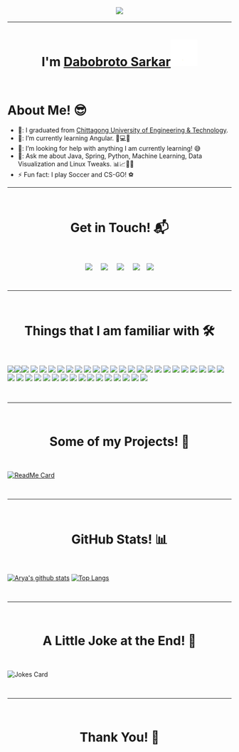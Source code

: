 <p align="center">
  <img src="https://miro.medium.com/max/2048/1*OohqW5DGh9CQS4hLY5FXzA.png" height="230"/>
</p>
<hr>
<h1 align="center">I'm <a href="https://github.com/dstushar7">Dabobroto Sarkar</a><img src="https://github.com/Kathryn-Jie/Kathryn-Jie/blob/main/wave.gif" width="60px"/></h1>
<Br>
<h1>About Me! 😎</h1>

- 🏫: I graduated from <a href="https://www.cuet.ac.bd/">Chittagong University of Engineering & Technology</a>.
- 🌱: I’m currently learning Angular. 🧠💻🤖
- 🤔: I’m looking for help with anything I am currently learning! 😅
- 💬: Ask me about Java, Spring, Python, Machine Learning, Data Visualization and Linux Tweaks. 📊📈🤖🧠
- ⚡  Fun fact: I play Soccer and CS-GO! ⚽
  
<hr>
<Br>
<h1 align="center">Get in Touch! 📬</h1>
<Br>
<div align="center">


<a href="https://discord.com/users/555104946178228276" target="blank"><img align="center" src="https://img.shields.io/badge/Discord-7289DA?style=for-the-badge&logo=discord&logoColor=white" /></a> &nbsp;&nbsp;&nbsp;
<a href="https://www.linkedin.com/in/dabobroto-sarkar" target="blank"><img align="center" src="https://img.shields.io/badge/LinkedIN-0077B5?style=for-the-badge&logo=linkedin&logoColor=white" /></a> &nbsp;&nbsp;&nbsp;  <a href="mailto:ds.tushar7@hotmail.com" target="blank"><img align="center" src="https://img.shields.io/badge/Outlook-0078D4?style=for-the-badge&logo=microsoft-outlook&logoColor=white" /></a>    &nbsp;&nbsp;&nbsp;       <a href="https://www.github.com/dstushar7" target="blank"><img align="center" src="https://img.shields.io/badge/Github-100000?style=for-the-badge&logo=github&logoColor=white" /></a> &nbsp;&nbsp;&nbsp;<a href="https://telegram.me/AceTheFlame" target="blank"><img align="center" src="https://img.shields.io/badge/Telegram-2CA5E0?style=for-the-badge&logo=telegram&logoColor=white" /></a>
</div>
  

  
  
<Br>
<hr>
<Br>
<h1 align="center">Things that I am familiar with 🛠️</h1>
<Br>
 
<img src="https://img.shields.io/badge/Shell_Script-121011?style=for-the-badge&logo=gnu-bash&logoColor=white" height="22px"/><img src="https://img.shields.io/badge/Python-3776AB?style=for-the-badge&logo=python&logoColor=white" height="22px"/><img src="https://img.shields.io/badge/HTML-239120?style=for-the-badge&logo=html5&logoColor=white" height="22px"/>
<img src="https://img.shields.io/badge/HTML5-E34F26?style=for-the-badge&logo=html5&logoColor=white" height="22px"/>
<img src="https://img.shields.io/badge/CSS-239120?&style=for-the-badge&logo=css3&logoColor=white" height="22px"/>
<img src="https://img.shields.io/badge/CSS3-1572B6?style=for-the-badge&logo=css3&logoColor=white" height="22px"/>
<img src="https://img.shields.io/badge/Java-ED8B00?style=for-the-badge&logo=java&logoColor=white" height="22px"/>
<img src="https://img.shields.io/badge/MySQL-00000F?style=for-the-badge&logo=mysql&logoColor=white" height="22px"/>
<img src="https://img.shields.io/badge/Jupyter Notebook-F37626.svg?&style=for-the-badge&logo=Jupyter&logoColor=white" height="22px"/>
<img src="https://img.shields.io/badge/Markdown-000000?style=for-the-badge&logo=markdown&logoColor=white" height="22px"/>
<img src="https://img.shields.io/badge/Bootstrap-563D7C?style=for-the-badge&logo=bootstrap&logoColor=white" height="22px"/>
<img src="https://img.shields.io/badge/Django-092E20?style=for-the-badge&logo=django&logoColor=green" height="22px"/>
<img src="https://img.shields.io/badge/Flask-000000?style=for-the-badge&logo=flask&logoColor=white" height="22px"/>
<img src="https://img.shields.io/badge/Heroku-430098?style=for-the-badge&logo=heroku&logoColor=white" height="22px"/>
<img src="https://img.shields.io/badge/conda-342B029.svg?&style=for-the-badge&logo=anaconda&logoColor=white" height="22px"/>
<img src="https://img.shields.io/badge/Git-F05032?style=for-the-badge&logo=git&logoColor=white" height="22px"/>
<img src="https://img.shields.io/badge/Xampp-F37623?style=for-the-badge&logo=xampp&logoColor=white" height="22px"/>
<img src="https://img.shields.io/badge/Android-3DDC84?style=for-the-badge&logo=android&logoColor=white" height="22px"/>
<img src="https://img.shields.io/badge/Linux-FCC624?style=for-the-badge&logo=linux&logoColor=black" height="22px"/>
<img src="https://img.shields.io/badge/Kali_Linux-557C94?style=for-the-badge&logo=kali-linux&logoColor=white" height="22px"/>
<img src="https://img.shields.io/badge/Ubuntu-E95420?style=for-the-badge&logo=ubuntu&logoColor=white" height="22px"/>
<img src="https://img.shields.io/badge/manjaro-35BF5C?style=for-the-badge&logo=manjaro&logoColor=white" height="22px"/>
<img src="https://img.shields.io/badge/Arch_Linux-1793D1?style=for-the-badge&logo=arch-linux&logoColor=white" height="22px"/>
<img src="https://img.shields.io/badge/Visual_Studio_Code-0078D4?style=for-the-badge&logo=visual%20studio%20code&logoColor=white" height="22px"/>
<img src="https://img.shields.io/badge/sublime_text-%23575757.svg?&style=for-the-badge&logo=sublime-text&logoColor=important" height="22px"/>
<img src="https://img.shields.io/badge/pycharm-143?style=for-the-badge&logo=pycharm&logoColor=black&color=black&labelColor=green" height="22px"/>
<img src="https://img.shields.io/badge/IntelliJIDEA-000000.svg?style=for-the-badge&logo=intellij-idea&logoColor=white" height="22px"/>
<img src="https://img.shields.io/badge/Spyder-838485?style=for-the-badge&logo=spyder%20ide&logoColor=maroon" height="22px"/>
<img src="https://img.shields.io/badge/Android_Studio-3DDC84?style=for-the-badge&logo=android-studio&logoColor=white" height="22px"/>
<img src="https://img.shields.io/badge/Microsoft_PowerPoint-B7472A?style=for-the-badge&logo=microsoft-powerpoint&logoColor=white" height="22px"/>
<img src="https://img.shields.io/badge/Microsoft_Office-D83B01?style=for-the-badge&logo=microsoft-office&logoColor=white" height="22px"/>
<img src="https://img.shields.io/badge/Microsoft_Word-2B579A?style=for-the-badge&logo=microsoft-word&logoColor=white" height="22px"/>
<img src="https://aleen42.github.io/badges/src/premiere.svg" height="22px"/>
<img src="https://aleen42.github.io/badges/src/after_effects.svg" height="22px"/>
<img src="https://aleen42.github.io/badges/src/dreamweaver.svg" height="22px"/>
<img src="https://aleen42.github.io/badges/src/illustrator.svg" height="22px"/>
<img src="https://aleen42.github.io/badges/src/photoshop.svg" height="22px"/>
<img src="https://img.shields.io/badge/Adobe%20Lightroom-31A8FF?style=for-the-badge&logo=Adobe%20Lightroom&logoColor=white" height="22px"/>
<img src="https://img.shields.io/badge/Steam-000000?style=for-the-badge&logo=steam&logoColor=white" height="22px"/>
<img src="https://img.shields.io/badge/Counter_Strike-990010?style=for-the-badge&logo=counter-strike&logoColor=white" height="22px"/>
<img src="https://img.shields.io/badge/-Arduino-00979D?style=for-the-badge&logo=Arduino&logoColor=white" height="22px"/>



  

<Br>
<hr>
<Br>
<h1 align="center">Some of my Projects! 🎨</h1>
<Br>
  
[![ReadMe Card](https://github-readme-stats.vercel.app/api/pin/?username=dstushar7&repo=Soccer-ML-Prediction)](https://github.com/dstushar7/Soccer-ML-Prediction)

<!-- <Br>
<hr>
<Br>
<h1 align="center">Certifications! 🏆</h1>
<Br>
  

|[![](https://img.shields.io/badge/Introduction%20to%20Python-red?style=for-the-badge)](https://raw.githubusercontent.com/Aryagm/Aryagm/main/Certificates/Introduction%20to%20Python-1.jpg)|[![](https://img.shields.io/badge/Intermediate%20Python-blue?style=for-the-badge)](https://raw.githubusercontent.com/Aryagm/Aryagm/main/Certificates/Intermediate%20Python-1.jpg)|[![](https://img.shields.io/badge/Machine%20Learning%20for%20Everyone-green?style=for-the-badge)](https://raw.githubusercontent.com/Aryagm/Aryagm/main/Certificates/Machine%20Learning%20for%20Everyone-1.jpg)|[![](https://img.shields.io/badge/Data%20Science%20Toolbox%20-I-orange?style=for-the-badge)](https://github.com/Aryagm/Aryagm/blob/main/Certificates/Data%20Science%20Toolbox%20-%20I-1.jpg)|
|---|---|---|---|
|[![](https://img.shields.io/badge/Data%20Science%20Toolbox%20-II-orange?style=for-the-badge)](https://github.com/Aryagm/Aryagm/blob/main/Certificates/Data%20Science%20Toolbox%20-%20II-1.jpg)|[![](https://img.shields.io/badge/Statistical%20Thinking%20in%20Python-purple?style=for-the-badge)](https://raw.githubusercontent.com/Aryagm/Aryagm/main/Certificates/Statistical%20Thinking%20in%20Python-1.jpg)|[![](https://img.shields.io/badge/Supervized%20Learning%20with%20Sklearn-red?style=for-the-badge)](https://raw.githubusercontent.com/Aryagm/Aryagm/main/Certificates/Supervized%20Learning%20with%20Scikit-Learn-1.jpg)|[![](https://img.shields.io/badge/More%20on%20the%20Way!-yellow?style=for-the-badge)](https://github.com/Aryagm)| -->
  
 

<Br>
<hr>
<Br>
<h1 align="center">GitHub Stats! 📊</h1>
<Br>
  
[![Arya's github stats](https://github-readme-stats.vercel.app/api?username=dstushar7&show_icons=true&theme=merko)](https://github.com/dstushar7/github-readme-stats) [![Top Langs](https://github-readme-stats.vercel.app/api/top-langs/?username=dstushar7&layout=compact&theme=merko)](https://github.com/dstushar7/github-readme-stats)

 
<Br>
<hr>
<Br>
<h1 align="center">A Little Joke at the End! 🤣</h1>
<Br>
  
![Jokes Card ](https://readme-jokes.vercel.app/api?theme=tokyonight)
  
  
  
<Br>
<hr>
<Br>
<h1 align="center">Thank You! 🤵 </h1>
<Br>
